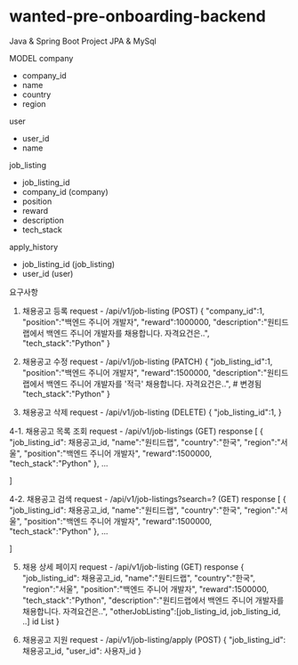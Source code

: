 # wanted-pre-onboarding-backend
Java & Spring Boot Project
JPA & MySql

MODEL
company
- company_id
- name
- country 
- region
  
user
- user_id
- name

job_listing
- job_listing_id
- company_id (company)
- position
- reward
- description
- tech_stack

apply_history
- job_listing_id (job_listing)
- user_id (user)

요구사항
1. 채용공고 등록
request - /api/v1/job-listing (POST)
  {
    "company_id":1,
    "position":"백엔드 주니어 개발자",
    "reward":1000000,
    "description":"원티드랩에서 백엔드 주니어 개발자를 채용합니다. 자격요건은..",
    "tech_stack":"Python"
  }

2. 채용공고 수정
request - /api/v1/job-listing (PATCH)
  {
    "job_listing_id":1,
    "position":"백엔드 주니어 개발자",
    "reward":1500000, 
    "description":"원티드랩에서 백엔드 주니어 개발자를 '적극' 채용합니다. 자격요건은..", # 변경됨
    "tech_stack":"Python"
  }

4. 채용공고 삭제
request - /api/v1/job-listing (DELETE)
  {
    "job_listing_id":1,
  }
   
4-1. 채용공고 목록 조회
request - /api/v1/job-listings (GET)
response
  [
  	{
  		"job_listing_id": 채용공고_id,
  	  "name":"원티드랩",
  	  "country":"한국",
  	  "region":"서울",
  	  "position":"백엔드 주니어 개발자",
  	  "reward":1500000,
  	  "tech_stack":"Python"
  	},
    ...
    
   ]
  
4-2. 채용공고 검색
request - /api/v1/job-listings?search=? (GET)
response
  [
  	{
  		"job_listing_id": 채용공고_id,
  	  "name":"원티드랩",
  	  "country":"한국",
  	  "region":"서울",
  	  "position":"백엔드 주니어 개발자",
  	  "reward":1500000,
  	  "tech_stack":"Python"
  	},
    ...
    
   ]

5. 채용 상세 페이지
request - /api/v1/job-listing (GET)
response
  {
    "job_listing_id": 채용공고_id,
    "name":"원티드랩",
    "country":"한국",
    "region":"서울",
    "position":"백엔드 주니어 개발자",
    "reward":1500000,
    "tech_stack":"Python",
    "description":"원티드랩에서 백엔드 주니어 개발자를 채용합니다. 자격요건은..",
    "otherJobListing":[job_listing_id, job_listing_id, ..] id List
  }

6. 채용공고 지원
request - /api/v1/job-listing/apply (POST)
{
	"job_listing_id": 채용공고_id,
  "user_id": 사용자_id
}



























